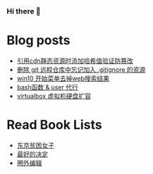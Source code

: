 ### Hi there 👋

<!--
**deletefromuser/deletefromuser** is a ✨ _special_ ✨ repository because its `README.md` (this file) appears on your GitHub profile.

Here are some ideas to get you started:

- 🔭 I’m currently working on ...
- 🌱 I’m currently learning ...
- 👯 I’m looking to collaborate on ...
- 🤔 I’m looking for help with ...
- 💬 Ask me about ...
- 📫 How to reach me: ...
- 😄 Pronouns: ...
- ⚡ Fun fact: ...
-->

# Blog posts
<!-- BLOG-POST-LIST:START -->
- [引用cdn静态资源时添加哈希值验证防篡改](https://deletefromuser.github.io/web/2022071101/)
- [删除 git 远程仓库中忘记加入 .gitignore 的资源](https://deletefromuser.github.io/git/2022071001/)
- [win10 开始菜单去掉web搜索结果](https://deletefromuser.github.io/problem/2022070801/)
- [bash函数 &amp; user 代行](https://deletefromuser.github.io/bash/2022070701/)
- [virtualbox 虚拟机硬盘扩容](https://deletefromuser.github.io/problem/2022070401/)
<!-- BLOG-POST-LIST:END -->

# Read Book Lists
<!-- READ-BOOK-LIST:START -->
- [东京贫困女子](https://deletefromuser.github.io/book/2022052701/)
- [最好的决定](https://deletefromuser.github.io/book/2022030801/)
- [圈外编辑](https://deletefromuser.github.io/book/2022030701/)
<!-- READ-BOOK-LIST:END -->
